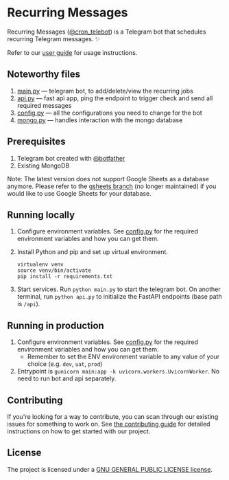 # Recurring Messages

Recurring Messages ([@cron_telebot](https://t.me/cron_telebot)) is a Telegram bot that schedules recurring Telegram messages. :sparkles:

Refer to our [user guide](https://github.com/hsdevelops/cron-telebot/wiki/User-Guide) for usage instructions.

## Noteworthy files
1. [main.py](./main.py) — telegram bot, to add/delete/view the recurring jobs
2. [api.py](./api.py) — fast api app, ping the endpoint to trigger check and send all required messages
3. [config.py](./config.py) — all the configurations you need to change for the bot
4. [mongo.py](./database/mongo.py) — handles interaction with the mongo database

## Prerequisites
1. Telegram bot created with [@botfather](https://telegram.me/botfather)
2. Existing MongoDB

Note: The latest version does not support Google Sheets as a database anymore. Please refer to the [gsheets branch](https://github.com/hsdevelops/cron-telebot/tree/gsheets) (no longer maintained) if you would like to use Google Sheets for your database.

## Running locally

1. Configure environment variables. See [config.py](./config.py) for the required environment variables and how you can get them.

2. Install Python and pip and set up virtual environment. 
   ```
   virtualenv venv
   source venv/bin/activate
   pip install -r requirements.txt
   ```

3. Start services. Run `python main.py` to start the telegram bot. On another terminal, run `python api.py` to initialize the FastAPI endpoints (base path is `/api`).

## Running in production
1. Configure environment variables. See [config.py](./config.py) for the required environment variables and how you can get them.
   * Remember to set the ENV environment variable to any value of your choice (e.g. `dev`, `uat`, `prod`)
2. Entrypoint is `gunicorn main:app -k uvicorn.workers.UvicornWorker`. No need to run bot and api separately.

## Contributing

If you're looking for a way to contribute, you can scan through our existing issues for something to work on. See [the contributing guide](./CONTRIBUTING.md) for detailed instructions on how to get started with our project.

## License

The project is licensed under a [GNU GENERAL PUBLIC LICENSE license](./LICENSE).

